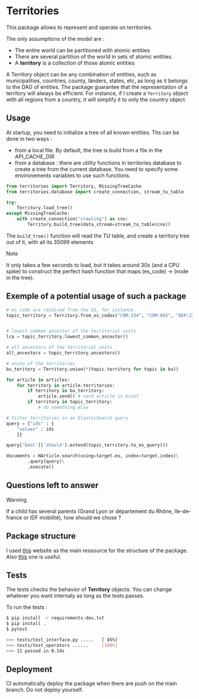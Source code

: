 Territories
================


This package allows to represent and operate on territories.

The only assumptions of the model are :
- The entire world can be partitioned with atomic entities
- There are several partition of the world in sets of atomic entities.
- A **territory** is a collection of those atomic entities


A Territory object can be any combination of entities, such as municipalities, countries, county, länders, states, etc, as long as it belongs to the DAG of entities. The package guarantee that the representation of a territory will always be efficient. For instance, if I create a `Territory` object with all regions from a country, it will simplify it to only the country object.

## Usage

At startup, you need to initialize a tree of all known entities. Ths can be done in two ways :
- from a local file. By default, the tree is build from a file in the API_CACHE_DIR
- from a database : there are utility functions in territories.database to create a tree from the current database. You need to specify some environements variables to use such functions.


```python
from territories import Territory, MissingTreeCache
from territories.database import create_connection, stream_tu_table

try:
    Territory.load_tree()
except MissingTreeCache:
    with create_connection("crawling") as cnx:
        Territory.build_tree(data_stream=stream_tu_table(cnx))
```

The `build_tree()` function will read the TU table, and create a territory tree out of it, with all its 35099 elements

> [!NOTE]
> It only takes a few seconds to load, but it takes around 30s (and a CPU spike) to construct the perfect hash function that maps (es_code) -> (node in the tree).


## Exemple of a potential usage of such a package

```python
# es code are received from the UI, for instance
topic_territory = Territory.from_es_codes("COM:234", "COM:943", "DEP:23")


# lowest common ancestor of the territorial units
lca = topic_territory.lowest_common_ancestor()

# all ancestors of the territorial units
all_ancestors = topic_territory.ancestors()

# union of the territories
bu_teritory = Territory.union(*(topic.territory for topic in bu))

for article in articles:
    for territory in article.territories:
        if territory in bu_territory:
            article.send() # send article in brief
        if territory in topic_territory:
            # do something else

# filter territories in an ElasticSearch query
query = {"ids" : {
    "values" : ids
    }}

query['bool']['should'].extend(topic_territory.to_es_query())

documents = HArticle.search(using=target.es, index=target.index)\
        .query(query)\
        .execute()
```


## Questions left to answer


> [!WARNING]
> If a child has several parents (Grand Lyon or département du Rhône, île-de-france or IDF mobilité), how should we chose ?


## Package structure

I used [this](https://py-pkgs.org/01-introduction) website as the main ressource for the structure of the package. Also [this](https://docs.python-guide.org/writing/structure/) one is useful.


## Tests

The tests checks the behavior of **Territory** objects. You can change whatever you want internaly as long as the tests passes.


To run the tests :
```sh
$ pip install -r requirements-dev.txt
$ pip install .
$ pytest

>>> tests/test_interface.py .....   [ 45%]
>>> tests/test_operators ......     [100%]
>>> 11 passed in 0.14s 
```


## Deployment

CI automatically deploy the package when there are push on the main branch. Do not deploy yourself.